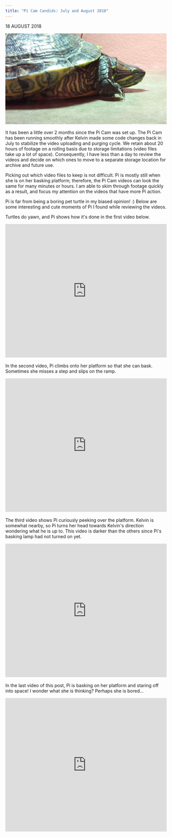 ```yaml
---
title: "Pi Cam Candids: July and August 2018"
---
```


18 AUGUST 2018

![Pi Side View](/assets/imgs/20180721_153056-compressed.jpg)

It has been a little over 2 months since the Pi Cam was set up. The Pi Cam has been running smoothly after Kelvin made some code changes back in July to stabilize the video uploading and purging cycle. We retain about 20 hours of footage on a rolling basis due to storage limitations (video files take up a lot of space). Consequently, I have less than a day to review the videos and decide on which ones to move to a separate storage location for archive and future use.

Picking out which video files to keep is not difficult. Pi is mostly still when she is on her basking platform; therefore, the Pi Cam videos can look the same for many minutes or hours. I am able to skim through footage quickly as a result, and focus my attention on the videos that have more Pi action.

Pi is far from being a boring pet turtle in my biased opinion! :) Below are some interesting and cute moments of Pi I found while reviewing the videos.

Turtles do yawn, and Pi shows how it's done in the first video below.

<iframe style="max-width:100%" width="740" height="416" src="https://www.youtube.com/embed/2N_jOYH4NO0" title="YouTube video player" frameborder="0" allow="accelerometer; autoplay; clipboard-write; encrypted-media; gyroscope; picture-in-picture" allowfullscreen></iframe>

In the second video, Pi climbs onto her platform so that she can bask. Sometimes she misses a step and slips on the ramp.

<iframe style="max-width:100%" width="740" height="416" src="https://www.youtube.com/embed/iJ6XFNv29n4" title="YouTube video player" frameborder="0" allow="accelerometer; autoplay; clipboard-write; encrypted-media; gyroscope; picture-in-picture" allowfullscreen></iframe>

The third video shows Pi curiously peeking over the platform. Kelvin is somewhat nearby, so Pi turns her head towards Kelvin's direction wondering what he is up to. This video is darker than the others since Pi's basking lamp had not turned on yet.

<iframe style="max-width:100%" width="740" height="416" src="https://www.youtube.com/embed/q2ZUicP6KYQ" title="YouTube video player" frameborder="0" allow="accelerometer; autoplay; clipboard-write; encrypted-media; gyroscope; picture-in-picture" allowfullscreen></iframe>

In the last video of this post, Pi is basking on her platform and staring off into space! I wonder what she is thinking? Perhaps she is bored...

<iframe style="max-width:100%" width="740" height="416" src="https://www.youtube.com/embed/seJlVVxLdEw" title="YouTube video player" frameborder="0" allow="accelerometer; autoplay; clipboard-write; encrypted-media; gyroscope; picture-in-picture" allowfullscreen></iframe>
